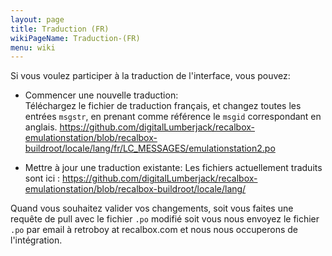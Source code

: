 ```yaml
---
layout: page
title: Traduction (FR)
wikiPageName: Traduction-(FR)
menu: wiki
---
```


Si vous voulez participer à la traduction de l'interface, vous pouvez:

- Commencer une nouvelle traduction:  
Téléchargez le fichier de traduction français, et changez toutes les entrées `msgstr`, en prenant comme référence le `msgid` correspondant en anglais.
https://github.com/digitalLumberjack/recalbox-emulationstation/blob/recalbox-buildroot/locale/lang/fr/LC_MESSAGES/emulationstation2.po

- Mettre à jour une traduction existante:
Les fichiers actuellement traduits sont ici : https://github.com/digitalLumberjack/recalbox-emulationstation/blob/recalbox-buildroot/locale/lang/


Quand vous souhaitez valider vos changements, soit vous faites une requête de pull avec le fichier `.po` modifié soit vous nous envoyez le fichier `.po` par email à retroboy at recalbox.com et nous nous occuperons de l'intégration.

